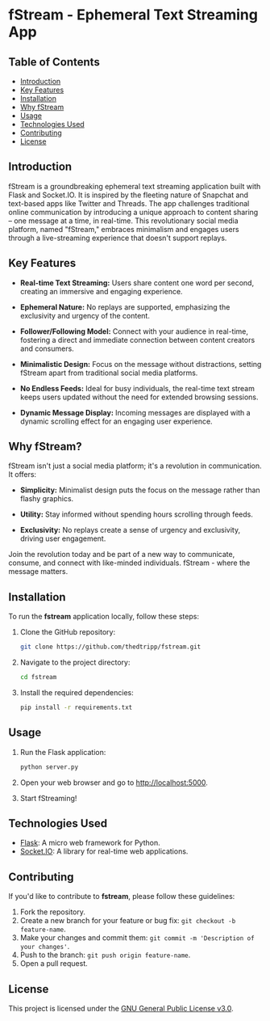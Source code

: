 # fStream - Ephemeral Text Streaming App

## Table of Contents
- [Introduction](#introduction)
- [Key Features](#key-features)
- [Installation](#installation)
- [Why fStream](#why-fstream)
- [Usage](#usage)
- [Technologies Used](#technologies-used)
- [Contributing](#contributing)
- [License](#license)

## Introduction
fStream is a groundbreaking ephemeral text streaming application built with Flask and Socket.IO. It is inspired by the fleeting nature of Snapchat and text-based apps like Twitter and Threads. The app challenges traditional online communication by introducing a unique approach to content sharing – one message at a time, in real-time. This revolutionary social media platform, named "fStream," embraces minimalism and engages users through a live-streaming experience that doesn't support replays.

## Key Features

- **Real-time Text Streaming:** Users share content one word per second, creating an immersive and engaging experience.
  
- **Ephemeral Nature:** No replays are supported, emphasizing the exclusivity and urgency of the content.

- **Follower/Following Model:** Connect with your audience in real-time, fostering a direct and immediate connection between content creators and consumers.

- **Minimalistic Design:** Focus on the message without distractions, setting fStream apart from traditional social media platforms.

- **No Endless Feeds:** Ideal for busy individuals, the real-time text stream keeps users updated without the need for extended browsing sessions.

- **Dynamic Message Display:** Incoming messages are displayed with a dynamic scrolling effect for an engaging user experience.

## Why fStream?

fStream isn't just a social media platform; it's a revolution in communication. It offers:

- **Simplicity:** Minimalist design puts the focus on the message rather than flashy graphics.

- **Utility:** Stay informed without spending hours scrolling through feeds.

- **Exclusivity:** No replays create a sense of urgency and exclusivity, driving user engagement.

Join the revolution today and be part of a new way to communicate, consume, and connect with like-minded individuals. fStream - where the message matters.


## Installation

To run the **fstream** application locally, follow these steps:

1. Clone the GitHub repository:

   ```bash
   git clone https://github.com/thedtripp/fstream.git
   ```

2. Navigate to the project directory:

   ```bash
   cd fstream
   ```

3. Install the required dependencies:

   ```bash
   pip install -r requirements.txt
   ```

## Usage

1. Run the Flask application:

   ```bash
   python server.py
   ```

2. Open your web browser and go to [http://localhost:5000](http://localhost:5000).

3. Start fStreaming!

## Technologies Used

- [Flask](https://flask.palletsprojects.com/en/3.0.x/): A micro web framework for Python.
- [Socket.IO](https://socket.io/): A library for real-time web applications.

## Contributing

If you'd like to contribute to **fstream**, please follow these guidelines:

1. Fork the repository.
2. Create a new branch for your feature or bug fix: `git checkout -b feature-name`.
3. Make your changes and commit them: `git commit -m 'Description of your changes'`.
4. Push to the branch: `git push origin feature-name`.
5. Open a pull request.

## License

This project is licensed under the [GNU General Public License v3.0](LICENSE).
```
